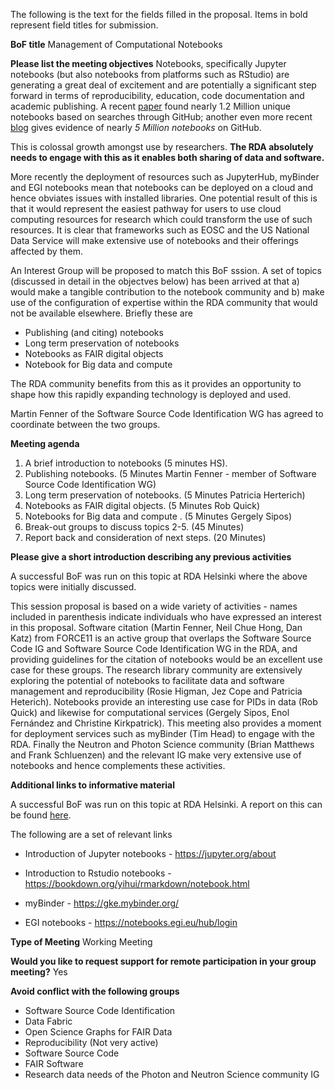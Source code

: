 The following is the text for the fields filled in the proposal. Items in bold represent field titles for submission.


__BoF title__
Management of Computational Notebooks



__Please list the meeting objectives__ 
Notebooks, specifically Jupyter notebooks (but also notebooks from platforms such as RStudio) are generating a great deal of excitement and are potentially a significant step forward in terms of reproducibility, education, code documentation and academic publishing. A recent [paper](https://github.com/rdanotebooksbof/outline/blob/master/www.ic.uff.br/~leomurta/papers/pimentel2019a.pdf) found nearly 1.2 Million unique notebooks based on searches through GitHub; another even more recent [blog](https://kyso.io/KyleOS/nbestimate) gives evidence of nearly *5 Million notebooks* on GitHub.

This is colossal growth amongst use by researchers. **The RDA absolutely needs to engage with this as it enables both sharing of data and software.**

More recently the deployment of resources such as JupyterHub, myBinder and EGI notebooks mean that notebooks can be deployed on a cloud and hence obviates issues with installed libraries. One potential result of this is that it would represent the easiest pathway for users to use cloud computing resources for research which could transform the use of such resources. It is clear that frameworks such as EOSC and the US National Data Service will make extensive use of notebooks and their offerings affected by them. 

An Interest Group will be proposed to match this BoF sssion. A set of topics (discussed in detail in the objectves below) has been arrived at that a) would make a tangible contribution to the notebook community and b) make use of the configuration of expertise within the RDA community that would not be available elsewhere. Briefly these are 

- Publishing (and citing) notebooks
- Long term preservation of notebooks
- Notebooks as FAIR digital objects
- Notebook for Big data and compute 

The RDA community benefits from this as it provides an opportunity to shape how this rapidly expanding technology is deployed and used.  

Martin Fenner of the Software Source Code Identification WG has agreed to coordinate between the two groups.



__Meeting agenda__
1. A brief introduction to notebooks (5 minutes HS).
2. Publishing notebooks. (5 Minutes Martin Fenner - member of Software Source Code Identification WG)
3. Long term preservation of notebooks. (5 Minutes Patricia Herterich) 
4. Notebooks as FAIR digital objects. (5 Minutes Rob Quick)
5. Notebooks for Big data and compute . (5 Minutes Gergely Sipos)
6. Break-out groups to discuss topics 2-5. (45 Minutes)
7. Report back and consideration of next steps. (20 Minutes)



__Please give a short introduction describing any previous activities__ 

A successful BoF was run on this topic at RDA Helsinki where the above topics were initially discussed. 

This session proposal is based on a wide variety of activities - names included in parenthesis indicate individuals who have expressed an interest in this proposal. Software citation (Martin Fenner, Neil Chue Hong, Dan Katz) from FORCE11 is an active group that overlaps the Software Source Code IG and Software Source Code Identification WG in the RDA, and providing guidelines for the citation of notebooks would be an excellent use case for these groups. The research library community are extensively exploring the potential of notebooks to facilitate data and software management and reproducibility (Rosie Higman, Jez Cope and Patricia Heterich). Notebooks provide an interesting use case for PIDs in data (Rob Quick) and likewise for computational services (Gergely Sipos, Enol Fernández and Christine Kirkpatrick). This meeting also provides a moment for deployment services such as myBinder (Tim Head) to engage with the RDA. Finally the Neutron and Photon Science community (Brian Matthews and Frank Schluenzen) and the relevant IG make very extensive use of notebooks and hence complements these activities. 




__Additional links to informative material__ 

A successful BoF was run on this topic at RDA Helsinki. A report on this can be found [here](https://github.com/rdanotebooksbof/outline/blob/master/SummaryFromBoFMeeting.md).

The following are a set of relevant links 

* Introduction of Jupyter notebooks - https://jupyter.org/about

* Introduction to Rstudio notebooks - https://bookdown.org/yihui/rmarkdown/notebook.html

* myBinder - https://gke.mybinder.org/

* EGI notebooks - https://notebooks.egi.eu/hub/login

__Type of Meeting__
Working Meeting

__Would you like to request support for remote participation in your group meeting?__
Yes

__Avoid conflict with the following groups__

* Software Source Code Identification 
* Data Fabric 
* Open Science Graphs for FAIR Data
* Reproducibility  (Not very active)
* Software Source Code
* FAIR Software
* Research data needs of the Photon and Neutron Science community IG
